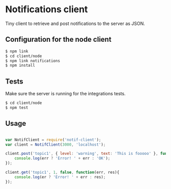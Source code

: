
# Notifications client

Tiny client to retrieve and post notifications to the server as JSON.

## Configuration for the node client
```bash
$ npm link
$ cd client/node
$ npm link notifications
$ npm install
```

## Tests
Make sure the server is running for the integrations tests.

```bash
$ cd client/node
$ npm test
```

## Usage

```javascript

var NotifClient = require('notif-client');
var client = NotifClient(3000, 'localhost');

client.post('topic1', { level: 'warning', text: 'This is fooooo' }, function(err){
    console.log(err ? 'Error! ' + err : 'OK');
});

client.get('topic1', 1, false, function(err, res){
    console.log(er ? 'Error! ' + err : res);
});
```

